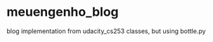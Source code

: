 meuengenho_blog
===============

blog implementation from udacity_cs253 classes, but using bottle.py

